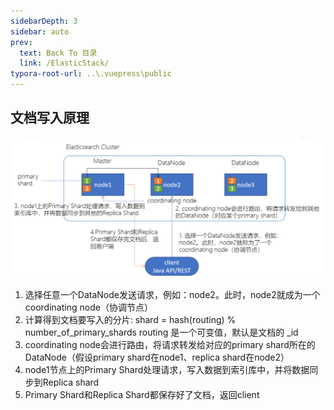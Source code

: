 ```yaml
---
sidebarDepth: 3
sidebar: auto
prev:
  text: Back To 目录
  link: /ElasticStack/
typora-root-url: ..\.vuepress\public
---
```


## **文档写入原理**

![image-20210503014715892](/images/elasticsearch/image-20210503014715892.png)

1. 选择任意一个DataNode发送请求，例如：node2。此时，node2就成为一个coordinating node（协调节点）
2. 计算得到文档要写入的分片: shard = hash(routing) % number_of_primary_shards   routing 是一个可变值，默认是文档的 _id
3. coordinating node会进行路由，将请求转发给对应的primary shard所在的DataNode（假设primary shard在node1、replica shard在node2）
4. node1节点上的Primary Shard处理请求，写入数据到索引库中，并将数据同步到Replica shard
5. Primary Shard和Replica Shard都保存好了文档，返回client
